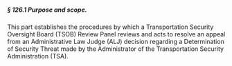 ##### § 126.1 Purpose and scope. #####

This part establishes the procedures by which a Transportation Security Oversight Board (TSOB) Review Panel reviews and acts to resolve an appeal from an Administrative Law Judge (ALJ) decision regarding a Determination of Security Threat made by the Administrator of the Transportation Security Administration (TSA).